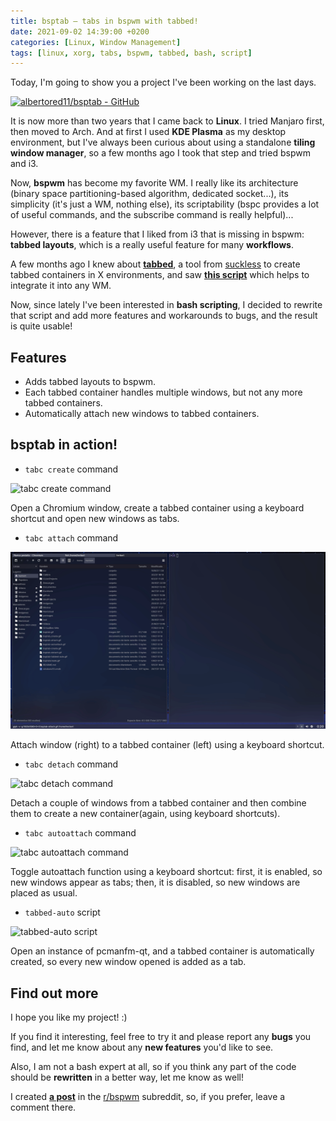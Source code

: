```yaml
---
title: bsptab — tabs in bspwm with tabbed!
date: 2021-09-02 14:39:00 +0200
categories: [Linux, Window Management]
tags: [linux, xorg, tabs, bspwm, tabbed, bash, script]
---
```


Today, I'm going to show you a project I've been working on the last days.

[![albertored11/bsptab - GitHub](https://gh-card.dev/repos/albertored11/bsptab.svg?fullname=)](https://github.com/albertored11/bsptab)

It is now more than two years that I came back to **Linux**. I tried Manjaro
first, then moved to Arch. And at first I used **KDE Plasma** as my desktop
environment, but I've always been curious about using a standalone **tiling
window manager**, so a few months ago I took that step and tried bspwm and i3.

Now, **bspwm** has become my favorite WM. I really like its architecture (binary
space partitioning-based algorithm, dedicated socket...), its simplicity (it's
just a WM, nothing else), its scriptability (bspc provides a lot of useful
commands, and the subscribe command is really helpful)...

However, there is a feature that I liked from i3 that is missing in bspwm:
**tabbed layouts**, which is a really useful feature for many **workflows**.

A few months ago I knew about [**tabbed**](https://tools.suckless.org/tabbed/),
a tool from [suckless](https://suckless.org/) to create tabbed containers in X
environments, and saw [**this script**](https://github.com/Bachhofer/tabc) which
helps to integrate it into any WM.

Now, since lately I've been interested in **bash scripting**, I decided to
rewrite that script and add more features and workarounds to bugs, and the
result is quite usable!

## Features

* Adds tabbed layouts to bspwm.
* Each tabbed container handles multiple windows, but not any more tabbed
  containers.
* Automatically attach new windows to tabbed containers.

## bsptab in action!

* `tabc create` command

![tabc create command](https://raw.githubusercontent.com/albertored11/albertored11.github.io/main/assets/img/bsptab-demos/bsptab-create.gif)

Open a Chromium window, create a tabbed container using a keyboard shortcut and
open new windows as tabs.

* `tabc attach` command

![tabc attach command](https://raw.githubusercontent.com/albertored11/albertored11.github.io/main/assets/img/bsptab-demos/bsptab-attach.gif)

Attach window (right) to a tabbed container (left) using a keyboard shortcut.

* `tabc detach` command

![tabc detach command](https://raw.githubusercontent.com/albertored11/albertored11.github.io/main/assets/img/bsptab-demos/bsptab-detach.gif)

Detach a couple of windows from a tabbed container and then combine them to
create a new container(again, using keyboard shortcuts).

* `tabc autoattach` command

![tabc autoattach command](https://raw.githubusercontent.com/albertored11/albertored11.github.io/main/assets/img/bsptab-demos/bsptab-autoattach.gif)

Toggle autoattach function using a keyboard shortcut: first, it is enabled, so
new windows appear as tabs; then, it is disabled, so new windows are placed as
usual.

* `tabbed-auto` script

![tabbed-auto script](https://raw.githubusercontent.com/albertored11/albertored11.github.io/main/assets/img/bsptab-demos/bsptab-tabbed-auto.gif)

Open an instance of pcmanfm-qt, and a tabbed container is automatically created,
so every new window opened is added as a tab.

## Find out more

I hope you like my project! :)

If you find it interesting, feel free to try it and please report any **bugs**
you find, and let me know about any **new features** you'd like to see.

Also, I am not a bash expert at all, so if you think any part of the code should
be **rewritten** in a better way, let me know as well!

I created
[**a post**](https://www.reddit.com/r/bspwm/comments/pfajrd/bsptab_tabs_in_bspwm_with_tabbed/)
in the [r/bspwm](https://www.reddit.com/r/bspwm/) subreddit, so, if you prefer,
leave a comment there.
